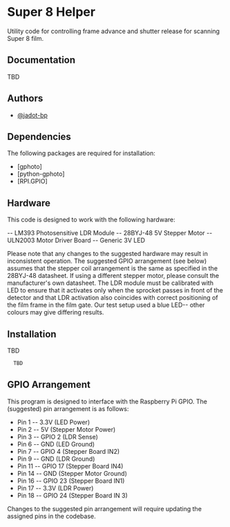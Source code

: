 # Super 8 Helper

Utility code for controlling frame advance and shutter release for scanning Super 8 film.

## Documentation

TBD

## Authors

- [@jadot-bp](https://www.github.com/jadot-bp)

## Dependencies

The following packages are required for installation:

- [gphoto]
- [python-gphoto]
- [RPI.GPIO]

## Hardware

This code is designed to work with the following hardware:

-- LM393 Photosensitive LDR Module
-- 28BYJ-48 5V Stepper Motor
-- ULN2003 Motor Driver Board
-- Generic 3V LED

Please note that any changes to the suggested hardware may result in inconsistent operation. The suggested GPIO arrangement (see below) assumes that the stepper coil arrangement is the same as specified in the 28BYJ-48 datasheet. If using a different stepper motor, please consult the manufacturer's own datasheet. The LDR module must be calibrated with LED to ensure that it activates only when the sprocket passes in front of the detector and that LDR activation also coincides with correct positioning of the film frame in the film gate. Our test setup used a blue LED-- other colours may give differing results.

## Installation

TBD

```bash
  TBD
```

## GPIO Arrangement

This program is designed to interface with the Raspberry Pi GPIO. The (suggested) pin arrangement is as follows:

- Pin 1  -- 3.3V (LED Power)
- Pin 2  -- 5V (Stepper Motor Power)
- Pin 3  -- GPIO 2 (LDR Sense)
- Pin 6  -- GND (LED Ground)
- Pin 7  -- GPIO 4 (Stepper Board IN2)
- Pin 9  -- GND (LDR Ground)
- Pin 11 -- GPIO 17 (Stepper Board IN4)
- Pin 14 -- GND (Stepper Motor Ground)
- Pin 16 -- GPIO 23 (Stepper Board IN1)
- Pin 17 -- 3.3V (LDR Power)
- Pin 18 -- GPIO 24 (Stepper Board IN 3)

Changes to the suggested pin arrangement will require updating the assigned pins in the codebase.
